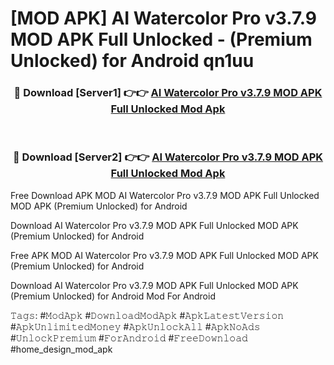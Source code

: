 # [MOD APK] AI Watercolor Pro v3.7.9 MOD APK Full Unlocked - (Premium Unlocked) for Android qn1uu



<div align="center">
<h3>🔴 Download [Server1] 👉👉 <a href="https://momento.my/?title=AI_Watercolor_Pro_v3.7.9_MOD_APK_Full_Unlocked">AI Watercolor Pro v3.7.9 MOD APK Full Unlocked Mod Apk</a></h3><br>

<h3>🔴 Download [Server2] 👉👉 <a href="https://momento.my/?title=AI_Watercolor_Pro_v3.7.9_MOD_APK_Full_Unlocked">AI Watercolor Pro v3.7.9 MOD APK Full Unlocked Mod Apk</a></h3>
</div>



Free Download APK MOD AI Watercolor Pro v3.7.9 MOD APK Full Unlocked MOD APK (Premium Unlocked) for Android

Download AI Watercolor Pro v3.7.9 MOD APK Full Unlocked MOD APK (Premium Unlocked) for Android

Free APK MOD AI Watercolor Pro v3.7.9 MOD APK Full Unlocked MOD APK (Premium Unlocked) for Android

Download AI Watercolor Pro v3.7.9 MOD APK Full Unlocked MOD APK (Premium Unlocked) for Android Mod For Android

𝚃𝚊𝚐𝚜: #𝙼𝚘𝚍𝙰𝚙𝚔 #𝙳𝚘𝚠𝚗𝚕𝚘𝚊𝚍𝙼𝚘𝚍𝙰𝚙𝚔 #𝙰𝚙𝚔𝙻𝚊𝚝𝚎𝚜𝚝𝚅𝚎𝚛𝚜𝚒𝚘𝚗 #𝙰𝚙𝚔𝚄𝚗𝚕𝚒𝚖𝚒𝚝𝚎𝚍𝙼𝚘𝚗𝚎𝚢 #𝙰𝚙𝚔𝚄𝚗𝚕𝚘𝚌𝚔𝙰𝚕𝚕 #𝙰𝚙𝚔𝙽𝚘𝙰𝚍𝚜 #𝚄𝚗𝚕𝚘𝚌𝚔𝙿𝚛𝚎𝚖𝚒𝚞𝚖 #𝙵𝚘𝚛𝙰𝚗𝚍𝚛𝚘𝚒𝚍 #𝙵𝚛𝚎𝚎𝙳𝚘𝚠𝚗𝚕𝚘𝚊𝚍 #home_design_mod_apk
